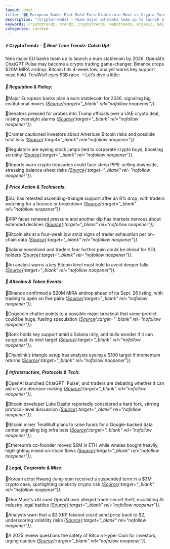 ```yaml
---
layout: post
title: "🏙️ European Banks Plot Bold Euro Stablecoin Move as Crypto Turmoil Grows"
description: "[CryptoTrendz] - Nine major EU banks team up to launch a euro stablecoin by 2026. OpenAI’s ChatGPT Pulse may become a crypto trading game-changer. Binance drops $20M MIRA airdrop. Bitcoin hits 4-week low; analyst warns key support must hold. TeraWulf eyes $3B raise."
keywords: cryptotrendz, trendz, cryptotrends, web3trends, organic, UAE, XRP, Analyst, Trump, miner, Airdrop, Stablecoin, Bitcoin, Crypto, Trading
categories: curated
---
```


#### ⚡ CryptoTrendz - 📌 *Real-Time Trendz: Catch Up!:*

Nine major EU banks team up to launch a euro stablecoin by 2026. OpenAI’s ChatGPT Pulse may become a crypto trading game-changer. Binance drops $20M MIRA airdrop. Bitcoin hits 4-week low; analyst warns key support must hold. TeraWulf eyes $3B raise. ✨Let’s dive a little:


#### *🔖  Regulation & Policy:*  

🔹Major European banks plan a euro stablecoin for 2026, signaling big institutional moves *([Source](https://s.avyag.com/43qf){:target="_blank" rel="nofollow noopener"})*.  

🔹Senators pressed for probes into Trump officials over a UAE crypto deal, raising oversight alarms *([Source](https://s.avyag.com/08qz){:target="_blank" rel="nofollow noopener"})*.  

🔹Cramer cautioned investors about American Bitcoin risks and possible total loss *([Source](https://s.avyag.com/ungj){:target="_blank" rel="nofollow noopener"})*.  

🔹Regulators are eyeing stock jumps tied to corporate crypto buys, boosting scrutiny *([Source](https://s.avyag.com/02m8){:target="_blank" rel="nofollow noopener"})*.  

🔹Reports warn crypto treasuries could face steep PIPE-selling downside, stressing balance-sheet risks *([Source](https://s.avyag.com/ldfn){:target="_blank" rel="nofollow noopener"})*.  

#### *🔖  Price Action & Technicals:*  

🔹SUI has retested ascending-triangle support after an 8% drop, with traders watching for a bounce or breakdown *([Source](https://s.avyag.com/w7ao){:target="_blank" rel="nofollow noopener"})*.  

🔹XRP faces renewed pressure and another dip has markets nervous about extended declines *([Source](https://s.avyag.com/u3bl){:target="_blank" rel="nofollow noopener"})*.  

🔹Bitcoin sits at a four-week low amid signs of trader exhaustion per on-chain data *([Source](https://s.avyag.com/gtxk){:target="_blank" rel="nofollow noopener"})*.  

🔹Solana nosedived and traders fear further pain could be ahead for SOL holders *([Source](https://s.avyag.com/ta9r){:target="_blank" rel="nofollow noopener"})*.  

🔹An analyst warns a key Bitcoin level must hold to avoid deeper falls *([Source](https://s.avyag.com/0w3j){:target="_blank" rel="nofollow noopener"})*.  

#### *🔖  Altcoins & Token Events:*  

🔹Binance confirmed a $20M MIRA airdrop ahead of its Sept. 26 listing, with trading to open on five pairs *([Source](https://s.avyag.com/9qp6){:target="_blank" rel="nofollow noopener"})*.  

🔹Dogecoin chatter points to a possible major breakout that some predict could be huge, fueling speculation *([Source](https://s.avyag.com/hcuu){:target="_blank" rel="nofollow noopener"})*.  

🔹Bonk holds key support amid a Solana rally, and bulls wonder if it can surge past its next target *([Source](https://s.avyag.com/8fzw){:target="_blank" rel="nofollow noopener"})*.  

🔹Chainlink’s triangle setup has analysts eyeing a $100 target if momentum returns *([Source](https://s.avyag.com/ycny){:target="_blank" rel="nofollow noopener"})*.  

#### *🔖  Infrastructure, Protocols & Tech:*  

🔹OpenAI launched ChatGPT 'Pulse', and traders are debating whether it can aid crypto decision-making *([Source](https://s.avyag.com/nnd2){:target="_blank" rel="nofollow noopener"})*.  

🔹Bitcoin developer Luke Dashjr reportedly considered a hard fork, stirring protocol-level discussion *([Source](https://s.avyag.com/hfz2){:target="_blank" rel="nofollow noopener"})*.  

🔹Bitcoin miner TeraWulf plans to raise funds for a Google-backed data center, signaling big infra bets *([Source](https://s.avyag.com/7tpr){:target="_blank" rel="nofollow noopener"})*.  

🔹Ethereum’s co-founder moved $6M in ETH while whales bought heavily, highlighting mixed on-chain flows *([Source](https://s.avyag.com/mzrs){:target="_blank" rel="nofollow noopener"})*.  

#### *🔖  Legal, Corporate & Misc:*  

🔹Korean actor Hwang Jung-eum received a suspended term in a $3M crypto case, spotlighting celebrity crypto risk *([Source](https://s.avyag.com/okk8){:target="_blank" rel="nofollow noopener"})*.  

🔹Elon Musk’s xAI sued OpenAI over alleged trade-secret theft, escalating AI industry legal battles *([Source](https://s.avyag.com/apvg){:target="_blank" rel="nofollow noopener"})*.  

🔹Analysts warn that a $3 XRP fakeout could send price back to $2, underscoring volatility risks *([Source](https://s.avyag.com/ddvk){:target="_blank" rel="nofollow noopener"})*.  

🔹A 2025 review questions the safety of Bitcoin Hyper Coin for investors, urging caution *([Source](https://s.avyag.com/8t4d){:target="_blank" rel="nofollow noopener"})*.